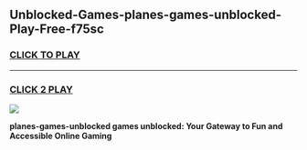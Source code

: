
## Unblocked-Games-planes-games-unblocked-Play-Free-f75sc
<h3>
<a href="https://premium76.site?title=planes-games-unblocked&ref=09A">CLICK TO PLAY</a></h3>
<hr>

<h3>
<a href="https://premium76.site?title=planes-games-unblocked&ref=09A">CLICK 2 PLAY</a>
  
</h3>

<a href="https://premium76.site?title=planes-games-unblocked&ref=09A"><img src="https://clearcache.store/games.png"></a>


**planes-games-unblocked games unblocked: Your Gateway to Fun and Accessible Online Gaming**
